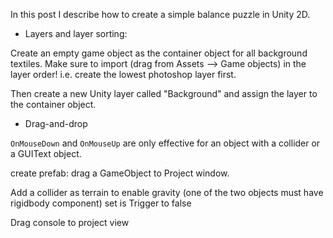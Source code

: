 <!-- 
.. link: 
.. description: 
.. tags: draft, code
.. date: 2014/02/23 22:43:56
.. title: A simple balance puzzle in Unity
.. slug: a-simple-balance-puzzle-in-unity
-->

In this post I describe how to create a simple balance puzzle in Unity 2D.

* Layers and layer sorting: 

Create an empty game object as the container object for all background textiles. Make sure to import (drag from Assets --> Game objects) in the layer order! i.e. create the lowest photoshop layer first. 

Then create a new Unity layer called "Background" and assign the layer to the container object. 

* Drag-and-drop

`OnMouseDown` and `OnMouseUp` are only effective for an object with a collider or a GUIText object.

create prefab: drag a GameObject to Project window.

Add a collider as terrain to enable gravity (one of the two objects must have rigidbody component)
set is Trigger to false

Drag console to project view
